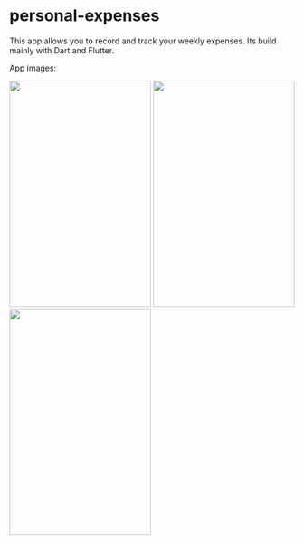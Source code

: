 # personal-expenses
This app allows you to record and track your weekly expenses. Its build mainly with Dart and Flutter.

App images:

<img src="https://user-images.githubusercontent.com/107255139/174595782-1bc3b3fc-9ecf-4dbf-abe8-6deae38c1204.png" width="250" height="400">

<img src="https://user-images.githubusercontent.com/107255139/174595805-d6065a5f-b157-4c23-811c-021a482a792d.png" width="250" height="400">

<img src="https://user-images.githubusercontent.com/107255139/174595826-1d047c41-5229-4df5-abf6-3a153c39f4e5.png" width="250" height="400">


